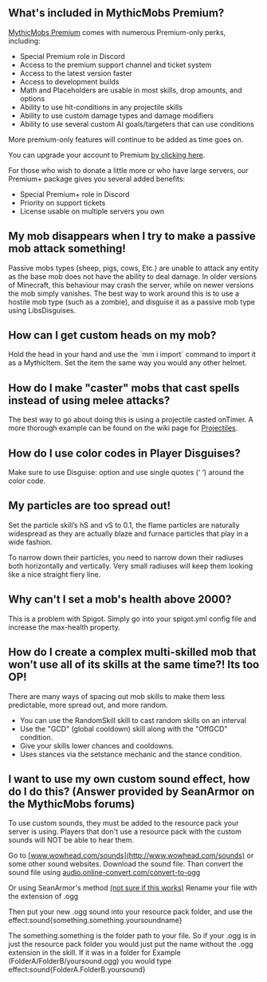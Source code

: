 What's included in MythicMobs Premium?
--------------------------------------

[MythicMobs
Premium](http://www.mythicmobs.net/index.php?account/upgrades) comes
with numerous Premium-only perks, including:

-   Special Premium role in Discord
-   Access to the premium support channel and ticket system
-   Access to the latest version faster
-   Access to development builds
-   Math and Placeholders are usable in most skills, drop amounts, and
options
-   Ability to use hit-conditions in any projectile skills
-   Ability to use custom damage types and damage modifiers
-   Ability to use several custom AI goals/targeters that can use
conditions

More premium-only features will continue to be added as time goes on.

You can upgrade your account to Premium [by clicking
here](http://www.mythicmobs.net/index.php?account/upgrades).

For those who wish to donate a little more or who have large servers,
our Premium+ package gives you several added benefits:

-   Special Premium+ role in Discord
-   Priority on support tickets
-   License usable on multiple servers you own

My mob disappears when I try to make a passive mob attack something!
----------------------------------------------------------

Passive mobs types (sheep, pigs, cows, Etc.) are unable to attack any entity as the base mob does not have the ability to deal damage. In older versions of Minecraft, this behaviour may crash the server, while on newer versions the mob simply vanishes. The best way to work around this is to use a hostile mob type (such as a zombie), and disguise it as a passive mob type using LibsDisguises.

How can I get custom heads on my mob?
-------------------------------------

Hold the head in your hand and use the \`mm i import\` command to import
it as a MythicItem. Set the item the same way you would any other
helmet.

How do I make "caster" mobs that cast spells instead of using melee attacks?
----------------------------------------------------------------------------

The best way to go about doing this is using a projectile casted onTimer. A more thorough example can be found on the wiki page for [Projectiles](/skills/mechanics/projectile).

How do I use color codes in Player Disguises?
---------------------------------------------

Make sure to use Disguise: option and use single quotes (‘ ‘) around the
color code.

My particles are too spread out!
--------------------------------

Set the particle skill’s hS and vS to 0.1, the flame particles are
naturally widespread as they are actually blaze and furnace particles
that play in a wide fashion.

To narrow down their particles, you need to narrow down their radiuses
both horizontally and vertically. Very small radiuses will keep them
looking like a nice straight fiery line.

Why can't I set a mob's health above 2000?
------------------------------------------

This is a problem with Spigot. Simply go into your spigot.yml config
file and increase the max-health property.

How do I create a complex multi-skilled mob that won’t use all of its skills at the same time?! Its too OP!
-----------------------------------------------------------------------------------------------------------

There are many ways of spacing out mob skills to make them less
predictable, more spread out, and more random.

-   You can use the RandomSkill skill to cast random skills on an
interval
-   Use the "GCD" (global cooldown) skill along with the "OffGCD"
condition.
-   Give your skills lower chances and cooldowns.
-   Uses stances via the setstance mechanic and the stance condition.

I want to use my own custom sound effect, how do I do this? (Answer provided by SeanArmor on the MythicMobs forums)
-------------------------------------------------------------------------------------------------------------------

To use custom sounds, they must be added to the resource pack your
server is using. Players that don't use a resource pack with the custom
sounds will NOT be able to hear them.

Go to [www.wowhead.com/sounds](http://www.wowhead.com/sounds) or some
other sound websites. Download the sound file. Than convert the sound
file using
[audio.online-convert.com/convert-to-ogg](http://audio.online-convert.com/convert-to-ogg)

Or using SeanArmor's method <u>(not sure if this works)</u> Rename your
file with the extension of .ogg

Then put your new .ogg sound into your resource pack folder, and use the
effect:sound{something.something.yoursoundname}

The something.something is the folder path to your file. So if your .ogg
is in just the resource pack folder you would just put the name without
the .ogg extension in the skill. If it was in a folder for Example
(FolderA/FolderB/yoursound.ogg) you would type
effect:sound{FolderA.FolderB.yoursound}